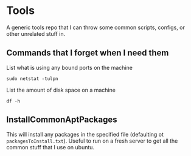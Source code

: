 # Tools

A generic tools repo that I can throw some common scripts, configs, or other unrelated stuff in. 

## Commands that I forget when I need them 

List what is using any bound ports on the machine
```
sudo netstat -tulpn
```

List the amount of disk space on a machine
```
df -h
```


## InstallCommonAptPackages

This will install any packages in the specified file (defaulting ot `packagesToInstall.txt`). Useful to run
on a fresh server to get all the common stuff that I use on ubuntu.
